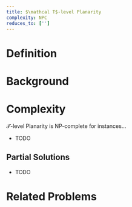 ```yaml
---
title: $\mathcal T$-level Planarity
complexity: NPC
reduces_to: ['']
---
```


# Definition

<!-- TODO -->

# Background

<!-- TODO -->

# Complexity

$\mathcal T$-level Planarity is NP-complete for instances...

- TODO

## Partial Solutions

- TODO

# Related Problems

